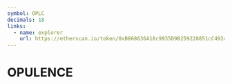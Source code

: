 ```yaml
---
symbol: OPLC
decimals: 18
links:
  - name: explorer
    url: https://etherscan.io/token/0xB868636A18c9935D9B259228851cC49245ae68A2
---
```


# OPULENCE
